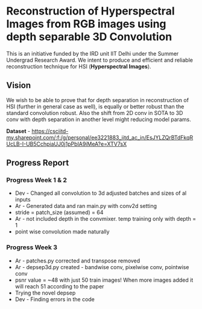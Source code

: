 # Reconstruction of Hyperspectral Images from RGB images using depth separable 3D Convolution
This is an initiative funded by the IRD unit IIT Delhi under the Summer Undergrad Research Award. We intent to produce and efficient and reliable reconstruction technique for HSI (**Hyperspectral Images**).

## Vision

We wish to be able to prove that for depth separation in reconstruction of HSI (further in general case as well), is equally or better robust than the standard convolution robust. Also the shift from 2D conv in SOTA to 3D conv with depth separation in another level might reducing model params.

**Dataset** - https://csciitd-my.sharepoint.com/:f:/g/personal/ee3221883_iitd_ac_in/EsJYLZQrBTdFkqRUcLB-I-UB5CchpiaUJ0j1pPbIA9iMeA?e=XTV7sX

## Progress Report

### Progress Week 1 & 2

  - Dev - Changed all convolution to 3d adjusted batches and sizes of al inputs
  - Ar - Generated data and ran main.py with conv2d setting
  - stride = patch_size (assumed) = 64
  - Ar - not included depth in the convmixer. temp training only with depth = 1
  - point wise convolution made naturally

### Progress Week 3

  - Ar - patches.py corrected and transpose removed
  - Ar - depsep3d.py created - bandwise conv, pixelwise conv, pointwise conv
  - psnr value = ~48 with just 50 train images! When more images added it will reach 51 according to the paper
  - Trying the novel depsep
  - Dev - Finding errors in the code
